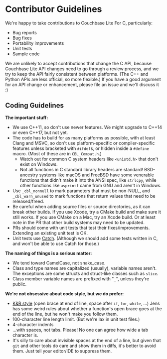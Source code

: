 # Contributor Guidelines

We're happy to take contributions to Couchbase Lite For C, particularly:

* Bug reports
* Bug fixes
* Portability improvements
* Unit tests
* Sample code

We are unlikely to accept contributions that change the C API, because Couchbase Lite API changes need to go through a review process, and we try to keep the API fairly consistent between platforms. (The C++ and Python APIs are less official, so more flexible.) If you have a good argument for an API change or enhancement, please file an issue and we'll discuss it :)

## Coding Guidelines

**The important stuff:**

* We use C++11, so don't use newer features. We might upgrade to C++14 or even C++17, but not yet.
* The code has to build for as many platforms as possible, with at least Clang and MSVC, so don't use platform-specific or compiler-specific features unless bracketed with `#ifdef`s, or hidden inside a `#define` macro. (Most of these are in `CBL_Compat.h`.)
  - Watch out for common C system headers like `<unistd.h>` that don't exist on Windows.
  - Not all functions in C standard library headers are standard! BSD-ancestry systems like macOS and FreeBSD have some venerable functions that didn't make it into the ANSI spec, like `strlcpy`, while other functions like `asprintf` came from GNU and aren't in Windows.
* Use `_cbl_nonnull` to mark parameters that must be non-NULL, and `_cbl_warn_unused` to mark functions that return values that need to be released/freed.
* Be careful when adding source files or source directories, as it can break other builds. If you use Xcode, try a CMake build and make sure it still works. If you use CMake on a Mac, try an Xcode build. Or at least note in the PR that other build systems may need to be updated.
* PRs should come with unit tests that test their fixes/improvements. Extending an existing unit test is OK.
* Unit tests use [Catch](https://github.com/catchorg/Catch2). (Although we should add some tests written in C, and won't be able to use Catch for those.)

**The naming of things is a serious matter:**

* We tend toward CamelCase, not snake_case.
* Class and type names are capitalized (usually), variable names aren't. The exceptions are some structs and struct-like classes such as `slice`.
* Class member variable names are prefixed with "`_`", unless they're public.

**We're not obsessive about code style, but we do prefer:**

* [K&R style](https://en.wikipedia.org/wiki/Indentation_style#K&R_style) (open brace at end of line, space after `if`, `for`, `while`, ...) Jens has some weird rules about whether a function's open brace goes at the end of the line, but he won't make you follow them.
* 100-character line length limit. (But we're lax in unit test files.)
* 4-character indents
* ...with spaces, not tabs. Please! No one can agree how wide a tab character is.
* It's silly to care about invisible spaces at the end of a line, but given that `git` and other tools do care and show them in diffs, it's better to avoid them. Just tell your editor/IDE to suppress them.
